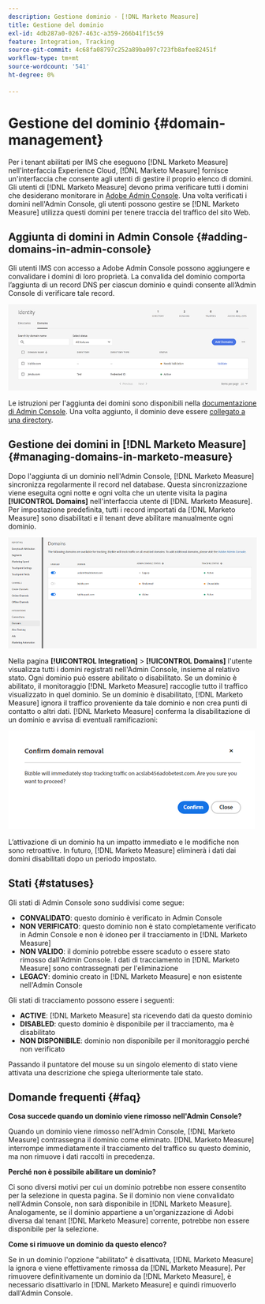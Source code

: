 ```yaml
---
description: Gestione dominio - [!DNL Marketo Measure]
title: Gestione del dominio
exl-id: 4db287a0-0267-463c-a359-266b41f15c59
feature: Integration, Tracking
source-git-commit: 4c68fa08797c252a89ba097c723fb8afee82451f
workflow-type: tm+mt
source-wordcount: '541'
ht-degree: 0%

---
```


# Gestione del dominio {#domain-management}

Per i tenant abilitati per IMS che eseguono [!DNL Marketo Measure] nell&#39;interfaccia Experience Cloud, [!DNL Marketo Measure] fornisce un&#39;interfaccia che consente agli utenti di gestire il proprio elenco di domini. Gli utenti di [!DNL Marketo Measure] devono prima verificare tutti i domini che desiderano monitorare in [Adobe Admin Console](https://adminconsole.adobe.com/). Una volta verificati i domini nell&#39;Admin Console, gli utenti possono gestire se [!DNL Marketo Measure] utilizza questi domini per tenere traccia del traffico del sito Web.

## Aggiunta di domini in Admin Console {#adding-domains-in-admin-console}

Gli utenti IMS con accesso a Adobe Admin Console possono aggiungere e convalidare i domini di loro proprietà. La convalida del dominio comporta l’aggiunta di un record DNS per ciascun dominio e quindi consente all’Admin Console di verificare tale record.

![](assets/domain-management-1.png)

Le istruzioni per l&#39;aggiunta dei domini sono disponibili nella [documentazione di Admin Console](https://helpx.adobe.com/enterprise/using/add-domains-directories.html). Una volta aggiunto, il dominio deve essere [collegato a una directory](https://helpx.adobe.com/enterprise/using/add-domains-directories.html#link-domains-to-directoies).

## Gestione dei domini in [!DNL Marketo Measure] {#managing-domains-in-marketo-measure}

Dopo l&#39;aggiunta di un dominio nell&#39;Admin Console, [!DNL Marketo Measure] sincronizza regolarmente il record nel database. Questa sincronizzazione viene eseguita ogni notte e ogni volta che un utente visita la pagina **[!UICONTROL Domains]** nell&#39;interfaccia utente di [!DNL Marketo Measure]. Per impostazione predefinita, tutti i record importati da [!DNL Marketo Measure] sono disabilitati e il tenant deve abilitare manualmente ogni dominio.

![](assets/domain-management-2.png)

Nella pagina **[!UICONTROL Integration]** > **[!UICONTROL Domains]** l&#39;utente visualizza tutti i domini registrati nell&#39;Admin Console, insieme al relativo stato. Ogni dominio può essere abilitato o disabilitato. Se un dominio è abilitato, il monitoraggio [!DNL Marketo Measure] raccoglie tutto il traffico visualizzato in quel dominio. Se un dominio è disabilitato, [!DNL Marketo Measure] ignora il traffico proveniente da tale dominio e non crea punti di contatto o altri dati. [!DNL Marketo Measure] conferma la disabilitazione di un dominio e avvisa di eventuali ramificazioni:

![](assets/domain-management-3.png)

L’attivazione di un dominio ha un impatto immediato e le modifiche non sono retroattive. In futuro, [!DNL Marketo Measure] eliminerà i dati dai domini disabilitati dopo un periodo impostato.

## Stati {#statuses}

Gli stati di Admin Console sono suddivisi come segue:

* **CONVALIDATO**: questo dominio è verificato in Admin Console
* **NON VERIFICATO**: questo dominio non è stato completamente verificato in Admin Console e non è idoneo per il tracciamento in [!DNL Marketo Measure]
* **NON VALIDO**: il dominio potrebbe essere scaduto o essere stato rimosso dall&#39;Admin Console. I dati di tracciamento in [!DNL Marketo Measure] sono contrassegnati per l&#39;eliminazione
* **LEGACY**: dominio creato in [!DNL Marketo Measure] e non esistente nell&#39;Admin Console

Gli stati di tracciamento possono essere i seguenti:

* **ACTIVE**: [!DNL Marketo Measure] sta ricevendo dati da questo dominio
* **DISABLED**: questo dominio è disponibile per il tracciamento, ma è disabilitato
* **NON DISPONIBILE**: dominio non disponibile per il monitoraggio perché non verificato

Passando il puntatore del mouse su un singolo elemento di stato viene attivata una descrizione che spiega ulteriormente tale stato.

## Domande frequenti {#faq}

**Cosa succede quando un dominio viene rimosso nell&#39;Admin Console?**

Quando un dominio viene rimosso nell&#39;Admin Console, [!DNL Marketo Measure] contrassegna il dominio come eliminato. [!DNL Marketo Measure] interrompe immediatamente il tracciamento del traffico su questo dominio, ma non rimuove i dati raccolti in precedenza.

**Perché non è possibile abilitare un dominio?**

Ci sono diversi motivi per cui un dominio potrebbe non essere consentito per la selezione in questa pagina. Se il dominio non viene convalidato nell&#39;Admin Console, non sarà disponibile in [!DNL Marketo Measure]. Analogamente, se il dominio appartiene a un&#39;organizzazione di Adobi diversa dal tenant [!DNL Marketo Measure] corrente, potrebbe non essere disponibile per la selezione.

**Come si rimuove un dominio da questo elenco?**

Se in un dominio l&#39;opzione &quot;abilitato&quot; è disattivata, [!DNL Marketo Measure] la ignora e viene effettivamente rimossa da [!DNL Marketo Measure]. Per rimuovere definitivamente un dominio da [!DNL Marketo Measure], è necessario disattivarlo in [!DNL Marketo Measure] e quindi rimuoverlo dall&#39;Admin Console.
